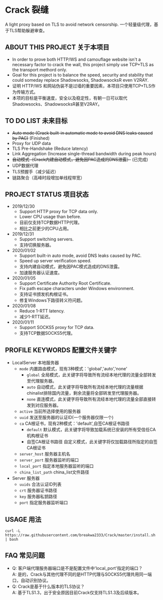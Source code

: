 # Crack 裂缝
A light proxy based on TLS to avoid network censorship.
一个轻量级代理，基于TLS帮助躲避审查。
## ABOUT THIS PROJECT 关于本项目
* In order to prove both HTTP/WS and camouflage website isn't a necessary factor to crack the wall, this project simply use TCP+TLS as the transport methord only.
* Goal for this project is to balance the speed, security and stability that could someday replace Shadowsocks, ShadowsocksR even V2RAY.
* 证明 HTTP/WS 和网站伪装不是过墙的重要因素，本项目只使用TCP+TLS作为传输方式。
* 本项的目标是平衡速度，安全以及稳定性，有朝一日可以取代Shadowsocks、ShadowsocksR甚至V2RAY。
## TO DO LIST 未来目标
* ~~Auto mode (Crack built-in automatic mode to avoid DNS leaks caused by PAC)~~ (Finished)
* Proxy for UDP data
* TLS Pre-Handshake (Reduce latency)
* Link Aggregation (Increase single-thread bandwidth during peak hours)
* ~~自动模式（Crack内建自动模式，避免因PAC造成的DNS泄露）~~ (已完成)
* UDP数据代理
* TLS预握手（减少延迟）
* 链路聚合（高峰时段增加单线程带宽）
## PROJECT STATUS 项目状态
* 2019/12/30
  * Support HTTP proxy for TCP data only.
  * Lower CPU usage than before.
  * 目前仅支持TCP数据HTTP代理。
  * 相比之前更少的CPU占用。
* 2019/12/31
  * Support switching servers.
  * 支持切换服务器。
* 2020/01/02
  * Support built-in auto mode, avoid DNS leaks caused by PAC.
  * Speed up server verification speed.
  * 支持内建自动模式，避免因PAC模式造成的DNS泄露。
  * 加速服务器认证速度。
* 2020/01/05
  * Support Certificate Authority Root Certificate.
  * Fix path escape characters under Windows environment.
  * 支持证书颁发机构根证书。
  * 修复Windows下路径转义符问题。
* 2020/01/08
  * Reduce 1-RTT latency.
  * 减少1-RTT延迟。
* 2020/01/11
  * Support SOCKS5 proxy for TCP data.
  * 支持TCP数据SOCKS5代理。
## PROFILE KEYWORDS 配置文件关键字
* LocalServer 本地服务器
  * ```mode``` 内置路由模式，现有3种模式：'global','auto','none'
    * ```global``` 全局模式，此关键字将导致所有流经本地代理的流量全部转发至代理服务器。
    * ```auto``` 自动模式，此关键字将导致所有流经本地代理的流量根据chinalist排除国内流量，剩余流量将全部转发至代理服务器。
    * ```none``` 直连模式，此关键字将导致所有流经本地代理的流量全部直接转发到对应服务器。
  * ```active``` 当前所选择使用的服务器
  * ```uuid``` 发送至服务器的认证ID(一个服务器仅限一个)
  * ```ca``` CA根证书，现有2种模式：'default',自签CA根证书路径
    * ```default``` 默认模式，此关键字将导致加载系统已安装的所有受信任CA机构根证书
    * 自签CA根证书路径 自定义模式，此关键字将仅加载路径所指定的自签CA根证书
  * ```server_host``` 服务器主机名
  * ```server_port``` 服务器监听的端口
  * ```local_port``` 指定本地服务器监听的端口
  * ```china_list_path``` china_list文件路径
* Server 服务器
  * ```uuids``` 合法认证ID列表
  * ```crt``` 服务器证书路径
  * ```key``` 服务器私钥路径
  * ```port``` 指定服务器监听端口
## USAGE 用法
```curl -L https://raw.githubusercontent.com/breakwa2333/Crack/master/install.sh | bash```
## FAQ 常见问题
* Q: 客户端代理服务器端口是不是配置文件中'local_port'指定的端口？  
A: 是的，Crack与其他代理不同的是HTTP代理与SOCKS5代理共用同一端口，自动识别协议。
* Q: Crack是基于什么版本的TLS协议？  
A: 基于TLS1.3，出于安全原因目前Crack仅支持TLS1.3及后续版本。
